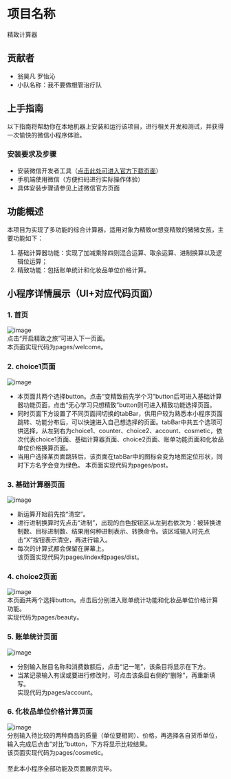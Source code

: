# 项目名称<br>
精致计算器<br>
## 贡献者<br>
* 翁昊凡  罗怡沁<br>
* 小队名称：我不要做根管治疗队<br>
## 上手指南<br>
以下指南将帮助你在本地机器上安装和运行该项目，进行相关开发和测试，并获得一次愉快的微信小程序体验。<br>
### 安装要求及步骤<br>
* 安装微信开发者工具（[点击此处可进入官方下载页面](https://mp.weixin.qq.com/)）<br>
* 手机端使用微信（方便扫码进行实际操作体验）<br>
* 具体安装步骤请参见上述微信官方页面<br>
## 功能概述<br>
本项目为实现了多功能的综合计算器，适用对象为精致or想变精致的猪猪女孩，主要功能如下：<br>
1. 基础计算器功能：实现了加减乘除四则混合运算、取余运算、进制换算以及逻辑位运算；<br>
2. 精致功能：包括账单统计和化妆品单位价格计算。<br>
## 小程序详情展示（UI+对应代码页面）<br>
### 1. 首页
![image](https://github.com/WHF666/-/blob/master/1.jpg)<br>
 点击“开启精致之旅”可进入下一页面。<br>
 本页面实现代码为pages/welcome。<br>
### 2. choice1页面
![image](https://github.com/WHF666/-/blob/master/choice1.jpg)<br>
* 本页面共两个选择button。点击“变精致前先学个习”button后可进入基础计算器功能页面，点击“无心学习只想精致”button则可进入精致功能选择页面。<br>
* 同时页面下方设置了不同页面间切换的tabBar，供用户较为熟悉本小程序页面跳转、功能分布后，可以快速进入自己想选择的页面。tabBar中共五个选项可供选择，从左到右为choice1、counter、choice2、account、cosmetic，依次代表choice1页面、基础计算器页面、choice2页面、账单功能页面和化妆品单位价格换算页面。<br>
* 当用户选择某页面跳转后，该页面在tabBar中的图标会变为地图定位形状，同时下方名字会变为绿色。
本页面实现代码为pages/post。<br>
### 3. 基础计算器页面
![image](https://github.com/WHF666/-/blob/master/counter.jpg)<br>
* 新运算开始前先按“清空”。<br>
* 进行进制换算时先点击“进制”，出现的白色按钮区从左到右依次为：被转换进制数、目标进制数、结果用何种进制表示、转换命令。该区域输入时先点击“X”按钮表示清空，再进行输入。<br>
* 每次的计算式都会保留在屏幕上。<br>
该页面实现代码为pages/index和pages/dist。<br>
### 4. choice2页面<br>
![image](https://github.com/WHF666/-/blob/master/choice2.jpg)<br>
本页面共两个选择button。点击后分别进入账单统计功能和化妆品单位价格计算功能。<br>
实现代码为pages/beauty。<br>
### 5. 账单统计页面<br>
![image](https://github.com/WHF666/counter/blob/master/account2.jpg)<br>
* 分别输入账目名称和消费数额后，点击“记一笔”，该条目将显示在下方。<br>
* 当某记录输入有误或要进行修改时，可点击该条目右侧的“删除”，再重新填写。<br>
实现代码为pages/account。<br>
### 6. 化妆品单位价格计算页面<br>
![image](https://github.com/WHF666/counter/blob/master/cosmetic2.jpg)<br>
分别输入待比较的两种商品的质量（单位要相同）、价格，再选择各自货币单位，输入完成后点击“对比”button，下方将显示比较结果。<br>
该页面实现代码为pages/cosmetic。<br>
<br>
至此本小程序全部功能及页面展示完毕。<br>

